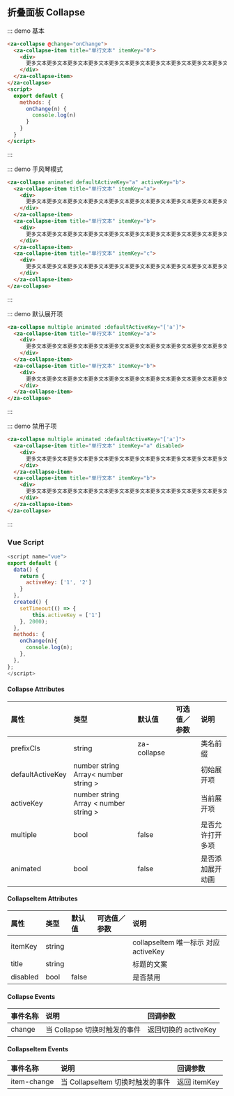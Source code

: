 <style>
.za-collapse-item-content-inner {
  color: #999;
}
</style>

## 折叠面板 Collapse

::: demo 基本

```html
<za-collapse @change="onChange">
  <za-collapse-item title="单行文本" itemKey="0">
    <div>
      更多文本更多文本更多文本更多文本更多文本更多文本更多文本更多文本更多文本更多文本更多文本更多文本更多文本更多文本更多文本更多文本更多文本更多文
    </div>
  </za-collapse-item>
</za-collapse>
<script>
  export default {
    methods: {
      onChange(n) {
        console.log(n)
      }
    }
  }
</script>
```

:::

::: demo 手风琴模式

```html
<za-collapse animated defaultActiveKey="a" activeKey="b">
  <za-collapse-item title="单行文本" itemKey="a">
    <div>
      更多文本更多文本更多文本更多文本更多文本更多文本更多文本更多文本更多文本更多文本更多文本更多文本更多文本更多文本更多文本更多文本更多文本更多文
    </div>
  </za-collapse-item>
  <za-collapse-item title="单行文本" itemKey="b">
    <div>
      更多文本更多文本更多文本更多文本更多文本更多文本更多文本更多文本更多文本更多文本更多文本更多文本更多文本更多文本更多文本更多文本更多文本更多文
    </div>
  </za-collapse-item>
  <za-collapse-item title="单行文本" itemKey="c">
    <div>
      更多文本更多文本更多文本更多文本更多文本更多文本更多文本更多文本更多文本更多文本更多文本更多文本更多文本更多文本更多文本更多文本更多文本更多文
    </div>
  </za-collapse-item>
</za-collapse>
```

:::

::: demo 默认展开项

```html
<za-collapse multiple animated :defaultActiveKey="['a']">
  <za-collapse-item title="单行文本" itemKey="a">
    <div>
      更多文本更多文本更多文本更多文本更多文本更多文本更多文本更多文本更多文本更多文本更多文本更多文本更多文本更多文本更多文本更多文本更多文本更多文
    </div>
  </za-collapse-item>
  <za-collapse-item title="单行文本" itemKey="b">
    <div>
      更多文本更多文本更多文本更多文本更多文本更多文本更多文本更多文本更多文本更多文本更多文本更多文本更多文本更多文本更多文本更多文本更多文本更多文
    </div>
  </za-collapse-item>
</za-collapse>
```

:::

::: demo 禁用子项

```html
<za-collapse multiple animated :defaultActiveKey="['a']">
  <za-collapse-item title="单行文本" itemKey="a" disabled>
    <div>
      更多文本更多文本更多文本更多文本更多文本更多文本更多文本更多文本更多文本更多文本更多文本更多文本更多文本更多文本更多文本更多文本更多文本更多文
    </div>
  </za-collapse-item>
  <za-collapse-item title="单行文本" itemKey="b">
    <div>
      更多文本更多文本更多文本更多文本更多文本更多文本更多文本更多文本更多文本更多文本更多文本更多文本更多文本更多文本更多文本更多文本更多文本更多文
    </div>
  </za-collapse-item>
</za-collapse>
```

:::

### Vue Script

```javascript
<script name="vue">
export default {
  data() {
    return {
      activeKey: ['1', '2']
    }
  },
  created() {
    setTimeout(() => {
        this.activeKey = ['1']
    }, 2000);
  },
  methods: {
    onChange(n){
      console.log(n);
    },
  },
};
</script>
```

#### Collapse Attributes

| 属性             | 类型                                  | 默认值      | 可选值／参数 | 说明             |
| :--------------- | :------------------------------------ | :---------- | :----------- | :--------------- |
| prefixCls        | string                                | za-collapse |              | 类名前缀         |
| defaultActiveKey | number string Array< number string >  |             |              | 初始展开项       |
| activeKey        | number string Array < number string > |             |              | 当前展开项       |
| multiple         | bool                                  | false       |              | 是否允许打开多项 |
| animated         | bool                                  | false       |              | 是否添加展开动画 |

#### CollapseItem Attributes

| 属性     | 类型   | 默认值 | 可选值／参数 | 说明                                 |
| :------- | :----- | :----- | :----------- | :----------------------------------- |
| itemKey  | string |        |              | collapseItem 唯一标示 对应 activeKey |
| title    | string |        |              | 标题的文案                           |
| disabled | bool   | false  |              | 是否禁用                             |

#### Collapse Events

| 事件名称 | 说明                         | 回调参数             |
| :------- | :--------------------------- | :------------------- |
| change   | 当 Collapse 切换时触发的事件 | 返回切换的 activeKey |

#### CollapseItem Events

| 事件名称    | 说明                             | 回调参数     |
| :---------- | :------------------------------- | :----------- |
| item-change | 当 CollapseItem 切换时触发的事件 | 返回 itemKey |
